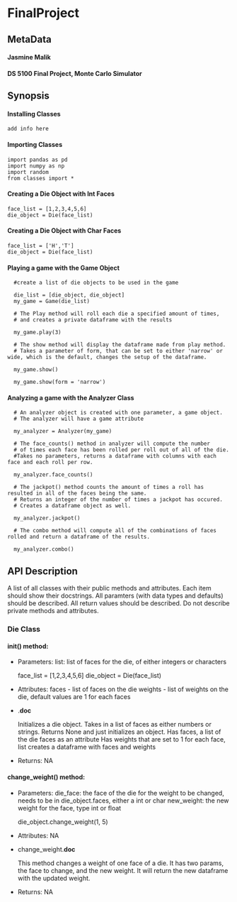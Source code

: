 # FinalProject

## MetaData

  #### Jasmine Malik  
  #### DS 5100 Final Project, Monte Carlo Simulator

## Synopsis

#### Installing Classes

    add info here

#### Importing Classes

    import pandas as pd
    import numpy as np
    import random
    from classes import *

#### Creating a Die Object with Int Faces

    face_list = [1,2,3,4,5,6]
    die_object = Die(face_list)
    
#### Creating a Die Object with Char Faces

    face_list = ['H','T']
    die_object = Die(face_list)
    
#### Playing a game with the Game Object
    
      #create a list of die objects to be used in the game
      
      die_list = [die_object, die_object]
      my_game = Game(die_list)
      
      # The Play method will roll each die a specified amount of times,
      # and creates a private dataframe with the results
      
      my_game.play(3)
      
      # The show method will display the dataframe made from play method.
      # Takes a parameter of form, that can be set to either 'narrow' or wide, which is the default, changes the setup of the dataframe.
      
      my_game.show()
      
      my_game.show(form = 'narrow')
      
      
#### Analyzing a game with the Analyzer Class

      # An analyzer object is created with one parameter, a game object.
      # The analyzer will have a game attribute 
      
      my_analyzer = Analyzer(my_game)
      
      # The face_counts() method in analyzer will compute the number
      # of times each face has been rolled per roll out of all of the die.
      #Takes no parameters, returns a dataframe with columns with each face and each roll per row.
      
      my_analyzer.face_counts()
      
      # The jackpot() method counts the amount of times a roll has resulted in all of the faces being the same.
      # Returns an integer of the number of times a jackpot has occured.
      # Creates a dataframe object as well.
      
      my_analyzer.jackpot()
      
      # The combo method will compute all of the combinations of faces rolled and return a dataframe of the results.
      
      my_analyzer.combo()
      
  
 ## API Description
 
A list of all classes with their public methods and attributes.
Each item should show their docstrings.
All paramters (with data types and defaults) should be described.
All return values should be described.
Do not describe private methods and attributes.
  
### Die Class
    
#### init() method:

- Parameters:
 list: list of faces for the die, of either integers or characters 
    
    face_list = [1,2,3,4,5,6]
    die_object = Die(face_list)

- Attributes:
 faces - list of faces on the die
 weights - list of weights on the die, default values are 1 for each faces
    
  
- .__doc__
    
    Initializes a die object. Takes in a list of faces as either numbers or strings.
    Returns None and just initializes an object. 
    Has faces, a list of the die faces as an attribute
    Has weights that are set to 1 for each face, list
    creates a dataframe with faces and weights
    
  
- Returns: NA
    
#### change_weight() method:

- Parameters:
 die_face: the face of the die for the weight to be changed, needs to be in die_object.faces, either a int or char
 new_weight: the new weight for the face, type int or float
    
    die_object.change_weight(1, 5)

- Attributes: NA

- change_weight.__doc__
    
   This method changes a weight of one face of a die.
   It has two params, the face to change, and the new weight.
   It will return the new dataframe with the updated weight.
    
  
- Returns: NA
  

